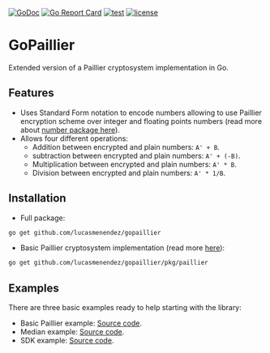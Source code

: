 [![GoDoc](https://godoc.org/github.com/lucasmenendez/gopaillier?status.svg)](https://godoc.org/github.com/lucasmenendez/gopaillier)
[![Go Report Card](https://goreportcard.com/badge/github.com/lucasmenendez/gopaillier)](https://goreportcard.com/report/github.com/lucasmenendez/gopaillier)
[![test](https://github.com/lucasmenendez/gopaillier/workflows/test/badge.svg)](https://github.com/lucasmenendez/gopaillier/actions?query=workflow%3Atest)
[![license](https://img.shields.io/github/license/lucasmenendez/gopaillier)](LICENSE)

# GoPaillier
Extended version of a Paillier cryptosystem implementation in Go. 

## Features
- Uses Standard Form notation to encode numbers allowing to use Paillier encryption scheme over integer and floating points numbers (read more about [number package here](./pkg/number/number.go)).
- Allows four different operations:
  - Addition between encrypted and plain numbers: `A' + B`.
  - subtraction between encrypted and plain numbers: `A' + (-B)`.
  - Multiplication between encrypted and plain numbers: `A' * B`.
  - Division between encrypted and plain numbers: `A' * 1/B`.

## Installation

* Full package:
```sh
go get github.com/lucasmenendez/gopaillier
```

* Basic Paillier cryptosystem implementation (read more [here](./pkg/paillier/)): 
```sh
go get github.com/lucasmenendez/gopaillier/pkg/paillier
```

## Examples
There are three basic examples ready to help starting with the library:
- Basic Paillier example: [Source code](./examples/basic/main.go).
- Median example: [Source code](./examples/median/main.go).
- SDK example: [Source code](./examples/sdk/main.go).